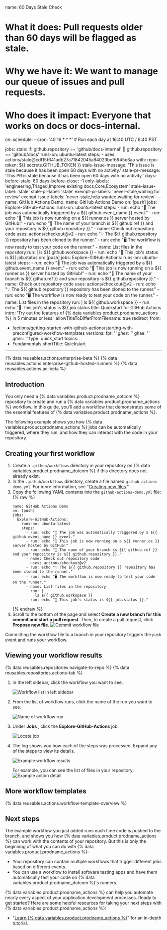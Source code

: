 
name: 60 Days Stale Check

# **What it does**: Pull requests older than 60 days will be flagged as stale.
# **Why we have it**: We want to manage our queue of issues and pull requests.
# **Who does it impact**: Everyone that works on docs or docs-internal.

on:
  schedule:
    - cron: '40 16 * * *' # Run each day at 16:40 UTC / 8:40 PST

jobs:
  stale:
    if: github.repository == 'github/docs-internal' || github.repository == 'github/docs'
    runs-on: ubuntu-latest
    steps:
      - uses: actions/stale@cdf15f641adb27a71842045a94023bef6945e3aa
        with:
          repo-token: ${{ secrets.GITHUB_TOKEN }}
          stale-issue-message: 'This issue is stale because it has been open 60 days with no activity.'
          stale-pr-message: 'This PR is stale because it has been open 60 days with no activity.'
          days-before-stale: 60
          days-before-close: -1
          only-labels: 'engineering,Triaged,Improve existing docs,Core,Ecosystem'
          stale-issue-label: 'stale'
          stale-pr-label: 'stale'
          exempt-pr-labels: 'never-stale,waiting for review'
          exempt-issue-labels: 'never-stale,help wanted,waiting for review'---name: GitHub Actions Demo.   name: GitHub Actions Demo
on: [push]
jobs:
  Explore-GitHub-Actions:
    runs-on: ubuntu-latest
    steps:
      - run: echo "🎉 The job was automatically triggered by a ${{ github.event_name }} event."
      - run: echo "🐧 This job is now running on a ${{ runner.os }} server hosted by GitHub!"
      - run: echo "🔎 The name of your branch is ${{ github.ref }} and your repository is ${{ github.repository }}."
      - name: Check out repository code
        uses: actions/checkout@v2
      - run: echo "💡 The ${{ github.repository }} repository has been cloned to the runner."
      - run: echo "🖥️ The workflow is now ready to test your code on the runner."
      - name: List files in the repository
        run: |
          ls ${{ github.workspace }}
      - run: echo "🍏 This job's status is ${{ job.status
on: [push]
jobs:
  Explore-GitHub-Actions:
    runs-on: ubuntu-latest
    steps:
      - run: echo "🎉 The job was automatically triggered by a ${{ github.event_name }} event."
      - run: echo "🐧 This job is now running on a ${{ runner.os }} server hosted by GitHub!"
      - run: echo "🔎 The name of your branch is ${{ github.ref }} and your repository is ${{ github.repository }}."
      - name: Check out repository code
        uses: actions/checkout@v2
      - run: echo "💡 The ${{ github.repository }} repository has been cloned to the runner."
      - run: echo "🖥️ The workflow is now ready to test your code on the runner."
      - name: List files in the repository
        run: |
          ls ${{ github.workspace }}
      - run: echo "🍏 This job's status is ${{ job.status
title: Quickstart for GitHub Actions
intro: 'Try out the features of {% data variables.product.prodname_actions %} in 5 minutes or less.'
allowTitleToDifferFromFilename: true
redirect_from:
  - /actions/getting-started-with-github-actions/starting-with-preconfigured-workflow-templates
versions:
  fpt: '*'
  ghes: '*'
  ghae: '*'
  ghec: '*'
type: quick_start
topics:
  - Fundamentals
shortTitle: Quickstart
---

{% data reusables.actions.enterprise-beta %}
{% data reusables.actions.enterprise-github-hosted-runners %}
{% data reusables.actions.ae-beta %}

## Introduction

You only need a {% data variables.product.prodname_dotcom %} repository to create and run a {% data variables.product.prodname_actions %} workflow. In this guide, you'll add a workflow that demonstrates some of the essential features of {% data variables.product.prodname_actions %}. 

The following example shows you how {% data variables.product.prodname_actions %} jobs can be automatically triggered, where they run, and how they can interact with the code in your repository.

## Creating your first workflow

1. Create a `.github/workflows` directory in  your repository on {% data variables.product.prodname_dotcom %} if this directory does not already exist.
2. In the `.github/workflows` directory, create a file named `github-actions-demo.yml`. For more information, see "[Creating new files](/github/managing-files-in-a-repository/creating-new-files)."
3. Copy the following YAML contents into the `github-actions-demo.yml` file:
    {% raw %}
    ```yaml{:copy}
    name: GitHub Actions Demo
    on: [push]
    jobs:
      Explore-GitHub-Actions:
        runs-on: ubuntu-latest
        steps:
          - run: echo "🎉 The job was automatically triggered by a ${{ github.event_name }} event."
          - run: echo "🐧 This job is now running on a ${{ runner.os }} server hosted by GitHub!"
          - run: echo "🔎 The name of your branch is ${{ github.ref }} and your repository is ${{ github.repository }}."
          - name: Check out repository code
            uses: actions/checkout@v2
          - run: echo "💡 The ${{ github.repository }} repository has been cloned to the runner."
          - run: echo "🖥️ The workflow is now ready to test your code on the runner."
          - name: List files in the repository
            run: |
              ls ${{ github.workspace }}
          - run: echo "🍏 This job's status is ${{ job.status }}."

    ```
    {% endraw %}
3. Scroll to the bottom of the page and select **Create a new branch for this commit and start a pull request**. Then, to create a pull request, click **Propose new file**.
    ![Commit workflow file](/assets/images/help/repository/actions-quickstart-commit-new-file.png)

Committing the workflow file to a branch in your repository triggers the `push` event and runs your workflow.

## Viewing your workflow results

{% data reusables.repositories.navigate-to-repo %}
{% data reusables.repositories.actions-tab %}
1. In the left sidebar, click the workflow you want to see.

   ![Workflow list in left sidebar](/assets/images/help/repository/actions-quickstart-workflow-sidebar.png)
1. From the list of workflow runs, click the name of the run you want to see.

   ![Name of workflow run](/assets/images/help/repository/actions-quickstart-run-name.png)
1. Under **Jobs** , click the **Explore-GitHub-Actions** job.

   ![Locate job](/assets/images/help/repository/actions-quickstart-job.png)
1. The log shows you how each of the steps was processed. Expand any of the steps to view its details.

   ![Example workflow results](/assets/images/help/repository/actions-quickstart-logs.png)
   
   For example, you can see the list of files in your repository:
   ![Example action detail](/assets/images/help/repository/actions-quickstart-log-detail.png)
   
## More workflow templates

{% data reusables.actions.workflow-template-overview %}

## Next steps

The example workflow you just added runs each time code is pushed to the branch, and shows you how {% data variables.product.prodname_actions %} can work with the contents of your repository. But this is only the beginning of what you can do with {% data variables.product.prodname_actions %}:

- Your repository can contain multiple workflows that trigger different jobs based on different events. 
- You can use a workflow to install software testing apps and have them automatically test your code on {% data variables.product.prodname_dotcom %}'s runners. 

{% data variables.product.prodname_actions %} can help you automate nearly every aspect of your application development processes. Ready to get started? Here are some helpful resources for taking your next steps with {% data variables.product.prodname_actions %}:

- "[Learn {% data variables.product.prodname_actions %}](/actions/learn-github-actions)" for an in-depth tutorial.
